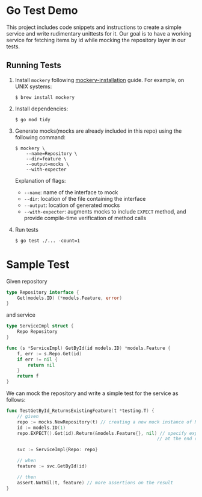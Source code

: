 # Go Test Demo

This project includes code snippets and instructions to create a simple service and write rudimentary unittests for
it. Our goal is to have a working service for fetching items by id while mocking the repository layer in our tests.

## Running Tests
1. Install `mockery` following [mockery-installation](https://vektra.github.io/mockery/latest/installation/) guide. 
For example, on UNIX systems:
    ```
    $ brew install mockery
    ```
2. Install dependencies:
    ```
   $ go mod tidy
   ```
2. Generate mocks(mocks are already included in this repo) using the following command:
    ```
    $ mockery \
        --name=Repository \
        --dir=feature \
        --output=mocks \
        --with-expecter
    ```
   
   Explanation of flags:
   * `--name`: name of the interface to mock
   * `--dir`: location of the file containing the interface
   * `--output`: location of generated mocks
   * `--with-expecter`: augments mocks to include `EXPECT` method, and provide compile-time verification of method calls 
3. Run tests
    ```
    $ go test ./... -count=1
    ```
   
# Sample Test
Given repository
```go
type Repository interface {
	Get(models.ID) (*models.Feature, error)
}
```
and service
```go
type ServiceImpl struct {
	Repo Repository
}

func (s *ServiceImpl) GetById(id models.ID) *models.Feature {
	f, err := s.Repo.Get(id)
	if err != nil {
		return nil
	}
	return f
}
```
We can mock the repository and write a simple test for the service as follows:
```go
func TestGetById_ReturnsExistingFeature(t *testing.T) {
	// given
	repo := mocks.NewRepository(t) // creating a new mock instance of Repository
	id := models.ID(1)
	repo.EXPECT().Get(id).Return(&models.Feature{}, nil) // specify expectations, expectations are automatically asserted
	                                                    // at the end of each test

	svc := ServiceImpl{Repo: repo}

	// when
	feature := svc.GetById(id)

	// then
	assert.NotNil(t, feature) // more assertions on the result
}
```